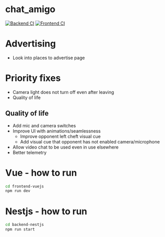 # chat_amigo

[![Backend CI](https://github.com/momipochi/taiwan_amigo/actions/workflows/main_backend.yml/badge.svg)](https://github.com/momipochi/taiwan_amigo/actions/workflows/main_backend.yml)
[![Frontend CI](https://github.com/momipochi/taiwan_amigo/actions/workflows/main_frontend.yml/badge.svg)](https://github.com/momipochi/taiwan_amigo/actions/workflows/main_frontend.yml)

# Advertising
- Look into places to advertise page

# Priority fixes
- Camera light does not turn off even after leaving
- Quality of life

## Quality of life
- Add mic and camera switches
- Improve UI with animations/seamlessness
    - Improve opponent left cheft visual cue
    - Add visual cue that opponent has not enabled camera/microphone
- Allow video chat to be used even in use elsewhere
- Better telemetry

# Vue - how to run

```sh
cd frontend-vuejs
npm run dev
```

# Nestjs - how to run
```sh
cd backend-nestjs
npm run start
```
